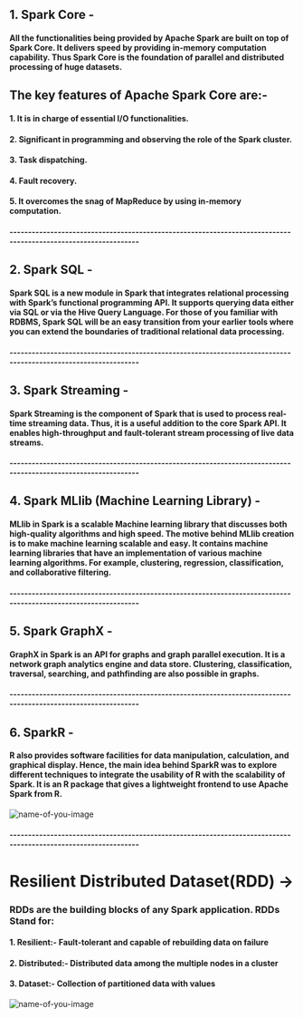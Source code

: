 ## 1. Spark Core - 
#### All the functionalities being provided by Apache Spark are built on top of Spark Core. It delivers speed by providing in-memory computation capability. Thus Spark Core is the foundation of parallel and distributed processing of huge datasets.

## The key features of Apache Spark Core are:-

#### 1. It is in charge of essential I/O functionalities.
#### 2. Significant in programming and observing the role of the Spark cluster.
#### 3. Task dispatching.
#### 4. Fault recovery.
#### 5. It overcomes the snag of MapReduce by using in-memory computation.

#### ---------------------------------------------------------------------------------------------------------------

## 2. Spark SQL - 
#### Spark SQL is a new module in Spark that integrates relational processing with Spark’s functional programming API. It supports querying data either via SQL or via the Hive Query Language. For those of you familiar with RDBMS, Spark SQL will be an easy transition from your earlier tools where you can extend the boundaries of traditional relational data processing.

#### ---------------------------------------------------------------------------------------------------------------

## 3. Spark Streaming - 
#### Spark Streaming is the component of Spark that is used to process real-time streaming data. Thus, it is a useful addition to the core Spark API. It enables high-throughput and fault-tolerant stream processing of live data streams.

#### ---------------------------------------------------------------------------------------------------------------

## 4. Spark MLlib (Machine Learning Library) - 
#### MLlib in Spark is a scalable Machine learning library that discusses both high-quality algorithms and high speed. The motive behind MLlib creation is to make machine learning scalable and easy. It contains machine learning libraries that have an implementation of various machine learning algorithms. For example, clustering, regression, classification, and collaborative filtering.

#### ---------------------------------------------------------------------------------------------------------------

## 5. Spark GraphX - 
#### GraphX in Spark is an API for graphs and graph parallel execution. It is a network graph analytics engine and data store. Clustering, classification, traversal, searching, and pathfinding are also possible in graphs.

#### ---------------------------------------------------------------------------------------------------------------

## 6. SparkR - 
#### R also provides software facilities for data manipulation, calculation, and graphical display. Hence, the main idea behind SparkR was to explore different techniques to integrate the usability of R with the scalability of Spark. It is an R package that gives a lightweight frontend to use Apache Spark from R.

![name-of-you-image](https://miro.medium.com/v2/resize:fit:1100/format:webp/1*UsRTz2Xlz6hnhj5cWnCtcQ.png)

#### ---------------------------------------------------------------------------------------------------------------

# Resilient Distributed Dataset(RDD) ->
### RDDs are the building blocks of any Spark application. RDDs Stand for:

#### 1. Resilient:- Fault-tolerant and capable of rebuilding data on failure
#### 2. Distributed:- Distributed data among the multiple nodes in a cluster
#### 3. Dataset:- Collection of partitioned data with values

![name-of-you-image](https://d1jnx9ba8s6j9r.cloudfront.net/blog/wp-content/uploads/2018/07/Partitions.png)
